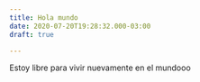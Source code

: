```yaml
---
title: Hola mundo
date: 2020-07-20T19:28:32.000-03:00
draft: true

---
```

Estoy libre para vivir nuevamente en el mundooo